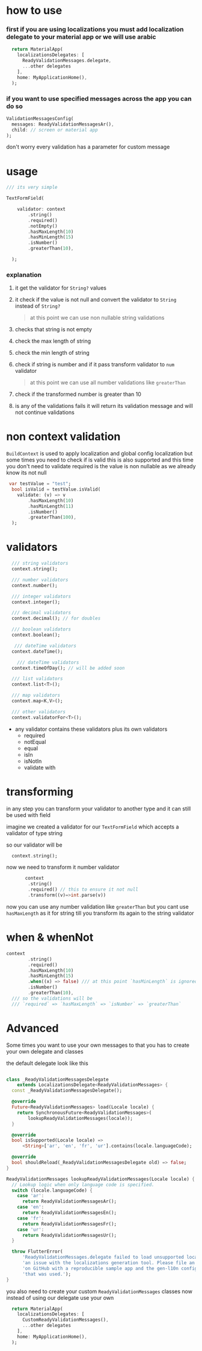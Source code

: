# how to use

### first if you are using localizations you must add localization delegate to your material app or we will use arabic

```dart
  return MaterialApp(
    localizationsDelegates: [
      ReadyValidationMessages.delegate,
      ...other delegates
    ],
    home: MyApplicationHome(),
  );
```

### if you want to use specified messages across the app you can do so

```dart
ValidationMessagesConfig(
  messages: ReadyValidationMessagesAr(),
  child: // screen or material app
);
```

don't worry every validation has a parameter for custom message

# usage

```dart 
/// its very simple

TextFormField(

    validator: context
        .string()
        .required()
        .notEmpty()
        .hasMaxLength(10)
        .hasMinLength(15)
        .isNumber()
        .greaterThan(10),

  ); 

```

### explanation

1. it get the validator for `String?` values
2. it check if the value is not null and convert the validator to `String` instead of `String?`
   > at this point we can use non nullable string validations
3. checks that string is not empty
4. check the max length of string
5. check the min length of string
6. check if string is number and if it pass transform validator to `num` validator
   > at this point we can use all number validations like `greaterThan`
7. check if the transformed number is greater than 10

8. is any of the validations fails it will return its validation message and will not continue validations

# non context validation
`BuildContext` is used to apply localization and global config localization but some times you need to check if is valid 
this is also supported and this time you don't need to validate required is the value is non nullable as we already know its not null

```dart
 var testValue = "test";
  bool isValid = testValue.isValid(
    validate: (v) => v
        .hasMaxLength(10)
        .hasMinLength(11)
        .isNumber()
        .greaterThan(100),
  );
```

# validators

```dart
  /// string validators
  context.string();

  /// number validators
  context.number();

  /// integer validators
  context.integer();

  /// decimal validators
  context.decimal(); // for doubles

  /// boolean validators
  context.boolean();

   /// dateTime validators
  context.dateTime();

    /// dateTime validators
  context.timeOfDay(); // will be added soon

  /// list validators
  context.list<T>(); 

  /// map validators
  context.map<K,V>(); 

  /// other validators
  context.validatorFor<T>(); 
```

* any  validator contains  these validators plus its own validators
  + required
  + notEqual
  + equal
  + isIn
  + isNotIn
  + validate with
# transforming 

in any step you can transform your validator to another type and it can still be used with field

imagine we created a validator for our `TextFormField` which accepts a validator of type string

so our validator will be

```dart
  context.string();
```

now we need to transform it number validator

```dart
       context
        .string()
        .required() // this to ensure it not null
        .transform((v)=>int.parse(v))
```

now you can use any number validation like `greaterThan` but you cant use `hasMaxLength` as it for string till you transform its again to the string validator

# when & whenNot

```dart
context
        .string()
        .required()
        .hasMaxLength(10)
        .hasMinLength(15)
        .when((x) => false) /// at this point `hasMinLength` is ignored
        .isNumber()
        .greaterThan(10),
  /// so the validations will be
  /// `required` => `hasMaxLength` => `isNumber` => `greaterThan`
```

# Advanced

Some times you want to use your own messages to that you has to create your own delegate and classes

the default delegate look like this

```dart

class _ReadyValidationMessagesDelegate
    extends LocalizationsDelegate<ReadyValidationMessages> {
  const _ReadyValidationMessagesDelegate();

  @override
  Future<ReadyValidationMessages> load(Locale locale) {
    return SynchronousFuture<ReadyValidationMessages>(
        lookupReadyValidationMessages(locale));
  }

  @override
  bool isSupported(Locale locale) =>
      <String>['ar', 'en', 'fr', 'ur'].contains(locale.languageCode);

  @override
  bool shouldReload(_ReadyValidationMessagesDelegate old) => false;
}

ReadyValidationMessages lookupReadyValidationMessages(Locale locale) {
  // Lookup logic when only language code is specified.
  switch (locale.languageCode) {
    case 'ar':
      return ReadyValidationMessagesAr();
    case 'en':
      return ReadyValidationMessagesEn();
    case 'fr':
      return ReadyValidationMessagesFr();
    case 'ur':
      return ReadyValidationMessagesUr();
  }

  throw FlutterError(
      'ReadyValidationMessages.delegate failed to load unsupported locale "$locale". This is likely '
      'an issue with the localizations generation tool. Please file an issue '
      'on GitHub with a reproducible sample app and the gen-l10n configuration '
      'that was used.');
}

```

you also need to create your custom `ReadyValidationMessages` classes 
now instead of using our delegate use your own

```dart
  return MaterialApp(
    localizationsDelegates: [
      CustomReadyValidationMessages(),
      ...other delegates
    ],
    home: MyApplicationHome(),
  );
```

